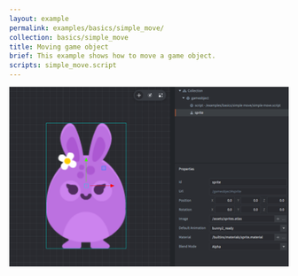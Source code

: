 ```yaml
---
layout: example
permalink: examples/basics/simple_move/
collection: basics/simple_move
title: Moving game object
brief: This example shows how to move a game object.
scripts: simple_move.script
---
```


![simple move](simple_move.png)